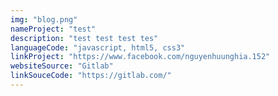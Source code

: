 ```yaml
---
img: "blog.png"
nameProject: "test"
description: "test test test tes"
languageCode: "javascript, html5, css3"
linkProject: "https://www.facebook.com/nguyenhuunghia.152"
websiteSource: "Gitlab"
linkSouceCode: "https://gitlab.com/"
---
```

